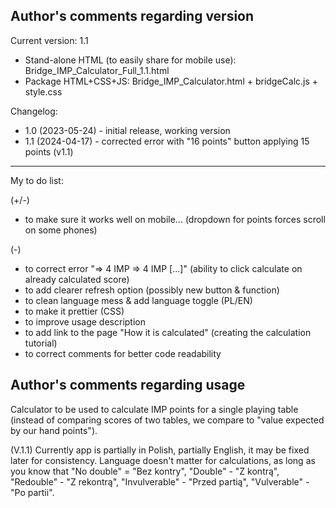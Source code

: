 ## Author's comments regarding version 
Current version: 1.1
- Stand-alone HTML (to easily share for mobile use): Bridge_IMP_Calculator_Full_1.1.html
- Package HTML+CSS+JS: Bridge_IMP_Calculator.html + bridgeCalc.js + style.css

Changelog:

- 1.0 (2023-05-24) - initial release, working version
- 1.1 (2024-04-17) - corrected error with "16 points" button applying 15 points (v1.1)


---

My to do list:

(+/-)
+ to make sure it works well on mobile... (dropdown for points forces scroll on some phones)

(-)
- to correct error "=> 4 IMP => 4 IMP [...]" (ability to click calculate on already calculated score)
- to add clearer refresh option (possibly new button & function)
- to clean language mess & add language toggle (PL/EN)
- to make it prettier (CSS)
- to improve usage description
- to add link to the page "How it is calculated" (creating the calculation tutorial)
- to correct comments for better code readability


## Author's comments regarding usage
Calculator to be used to calculate IMP points for a single playing table (instead of comparing scores of two tables, we compare to "value expected by our hand points").

(V.1.1) Currently app is partially in Polish, partially English, it may be fixed later for consistency. Language doesn't matter for calculations, as long as you know that "No double" = "Bez kontry", "Double" - "Z kontrą", "Redouble" - "Z rekontrą", "Invulverable" - "Przed partią", "Vulverable" - "Po partii".



